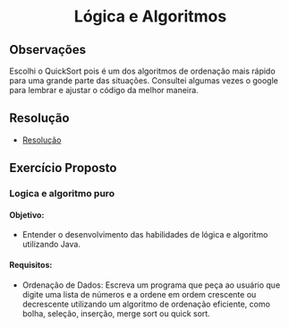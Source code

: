 

<h1 style="text-align:center">Lógica e Algoritmos</h1>

## Observações

Escolhi o QuickSort pois é um dos algoritmos de ordenação mais rápido para uma grande parte das situações.
Consultei algumas vezes o google para lembrar e ajustar o código da melhor maneira.

## Resolução

- [Resolução](src/exercicio)

## Exercício Proposto

### Logica e algoritmo puro

#### Objetivo:
- Entender o desenvolvimento das habilidades de lógica e algoritmo utilizando Java.

#### Requisitos:
- Ordenação de Dados: Escreva um programa que peça ao usuário que digite uma lista de
números e a ordene em ordem crescente ou decrescente utilizando um algoritmo de
ordenação eficiente, como bolha, seleção, inserção, merge sort ou quick sort.